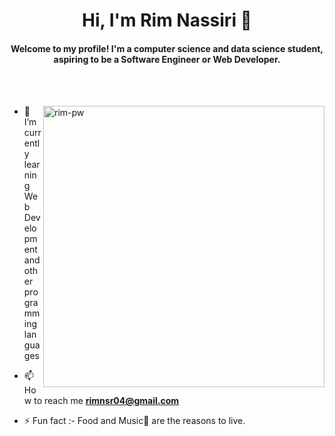 <h1 align="center">Hi, I'm Rim Nassiri 👋</h1>
<h4 align="center">Welcome to my profile! I'm a computer science and data science student, aspiring to be a Software Engineer or Web Developer.</h4>

<br>

<br>

<p><img align="right" width=450 src="https://camo.githubusercontent.com/3612ee9ed74410f8215009e743bde46d2bd74b96bc330563604211dc5f35d4b1/68747470733a2f2f63646e2e6472696262626c652e636f6d2f75736572732f323730343431342f73637265656e73686f74732f373436363930332f6d656469612f62303861623537363331366264343538326665663138396634373163643965352e676966" alt="rim-pw" /></p>


- 🌱 I’m currently learning Web Development and other programming languages

- 📫 How to reach me **rimnsr04@gmail.com**

- ⚡ Fun fact :- Food and Music🎵 are the reasons to live.

<br>
<!--
<h3 align="left">Connect with me:</h3>
<p align="left">
  <a href="https://www.linkedin.com/in/adam-pithewan/" target="blank"><img align="center"
      src="https://raw.githubusercontent.com/rahuldkjain/github-profile-readme-generator/master/src/images/icons/Social/linked-in-alt.svg"
      alt="adam pithewan" height="30" width="40" /></a>
  <a href="https://fb.com/adam pithen wala" target="blank"><img align="center"
      src="https://raw.githubusercontent.com/rahuldkjain/github-profile-readme-generator/master/src/images/icons/Social/facebook.svg"
      alt="adam pithen wala" height="30" width="40" /></a>
  <a href="https://instagram.com/_._.adam._" target="blank"><img align="center"
      src="https://raw.githubusercontent.com/rahuldkjain/github-profile-readme-generator/master/src/images/icons/Social/instagram.svg"
      alt="_._.adam._" height="30" width="40" /></a>
  <a href="https://www.hackerrank.com/adampithewan" target="blank"><img align="center"
      src="https://raw.githubusercontent.com/rahuldkjain/github-profile-readme-generator/master/src/images/icons/Social/hackerrank.svg"
      alt="adampithewan" height="30" width="40" /></a>
 <a href="https://twitter.com/adam_pithenwala" target="blank"><img align="center"
      src="https://raw.githubusercontent.com/rahuldkjain/github-profile-readme-generator/master/src/images/icons/Social/twitter.svg"


      alt="adampithewan" height="30" width="40" /></a>

  ->
</p>

<br>
